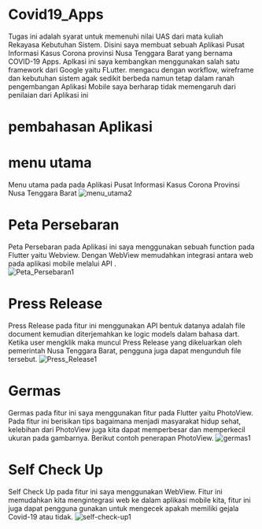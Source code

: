 # Covid19_Apps

Tugas ini adalah syarat untuk memenuhi nilai UAS dari mata kuliah Rekayasa Kebutuhan Sistem. Disini saya membuat sebuah Aplikasi Pusat Informasi Kasus Corona provinsi Nusa Tenggara Barat yang bernama COVID-19 Apps. Aplkasi ini saya kembangkan menggunakan salah satu framework dari Google yaitu FLutter. mengacu dengan workflow, wireframe dan kebutuhan sistem agak sedikit berbeda namun tetap dalam ranah pengembangan Aplikasi Mobile saya berharap tidak memengaruh dari penilaian dari Aplikasi ini

# pembahasan Aplikasi
  # menu utama 
  Menu utama pada pada Aplikasi Pusat Informasi Kasus Corona Provinsi Nusa Tenggara Barat
  ![menu_utama2](https://user-images.githubusercontent.com/48081025/106420932-ae797700-6496-11eb-94bd-4016af8b3f5e.jpg)
  # Peta Persebaran
  Peta Persebaran pada Aplikasi ini saya menggunakan sebuah function pada Flutter yaitu Webview. Dengan WebView memudahkan integrasi antara web pada aplikasi mobile melalui API .      
  ![Peta_Persebaran1](https://user-images.githubusercontent.com/48081025/106418442-4a07e900-6491-11eb-81d3-e8602c75e35a.jpg)
  # Press Release
  Press Release pada fitur ini menggunakan API bentuk datanya adalah file document kemudian diterjemahkan ke logic models dalam bahasa dart. Ketika user mengklik maka muncul Press Release yang dikeluarkan oleh pemerintah Nusa Tenggara Barat, pengguna juga dapat mengunduh file  tersebut. 
  ![Press_Release1](https://user-images.githubusercontent.com/48081025/106421144-29429200-6497-11eb-9d99-ff681302fc2e.jpg)
  # Germas
  Germas pada fitur ini saya menggunakan fitur pada Flutter yaitu PhotoView. Pada fitur ini berisikan tips bagaimana menjadi masyarakat hidup sehat, kelebihan dari PhotoView juga kita dapat memperbesar dan memperkecil ukuran pada gambarnya. Berikut contoh penerapan PhotoView. 
  ![germas1](https://user-images.githubusercontent.com/48081025/106421467-b8e84080-6497-11eb-897b-ccf48eb52351.jpg)
  # Self Check Up
  Self Check Up pada fitur ini saya menggunakan WebView. Fitur ini memudahkan kita mengintegrasi web ke dalam aplikasi mobile kita, fitur ini juga dapat pengguna gunakan untuk mengecek apakah memiliki gejala Covid-19 atau tidak. 
  ![self-check-up1](https://user-images.githubusercontent.com/48081025/106421535-d9b09600-6497-11eb-9146-910960702e95.jpg)

  
  

  
